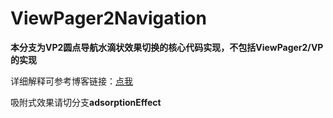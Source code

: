 # ViewPager2Navigation

**本分支为VP2圆点导航水滴状效果切换的核心代码实现，不包括ViewPager2/VP的实现**

详细解释可参考博客链接：[点我](https://blog.csdn.net/Rtas_All/article/details/126410972?ops_request_misc=%257B%2522request%255Fid%2522%253A%2522166081771616781647530142%2522%252C%2522scm%2522%253A%252220140713.130102334.pc%255Fall.%2522%257D&request_id=166081771616781647530142&biz_id=&utm_medium=distribute.pc_search_result.none-task-code-2~all~first_rank_ecpm_v1~pc_rank_34-1-126410972-0-null-null.142^v42^pc_rank_34_2,185^v2^control&utm_term=ViewPager1%2F2水滴与吸附式切换效果)

吸附式效果请切分支**adsorptionEffect**
